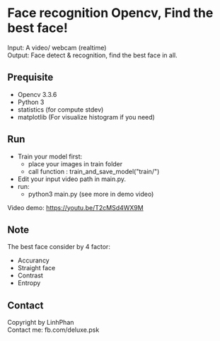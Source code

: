 Face recognition Opencv, Find the best face! 
============================================
Input: A video/ webcam (realtime) <br/>
Output: Face detect & recognition, find the best face in all.

Prequisite
------------------------------
- Opencv 3.3.6
- Python 3
- statistics (for compute stdev)
- matplotlib (For visualize histogram if you need)

Run
------------------------------
- Train your model first:
    + place your images in train folder 
    + call function : train_and_save_model("train/")
- Edit your input video path in main.py.
- run:
  + python3 main.py
  (see more in demo video)
  
Video demo: https://youtu.be/T2cMSd4WX9M <br/>

Note
-------------------------------
The best face consider by 4 factor:
- Accurancy
- Straight face
- Contrast
- Entropy

Contact
------------------------------
Copyright by LinhPhan <br/>
Contact me: fb.com/deluxe.psk
 
